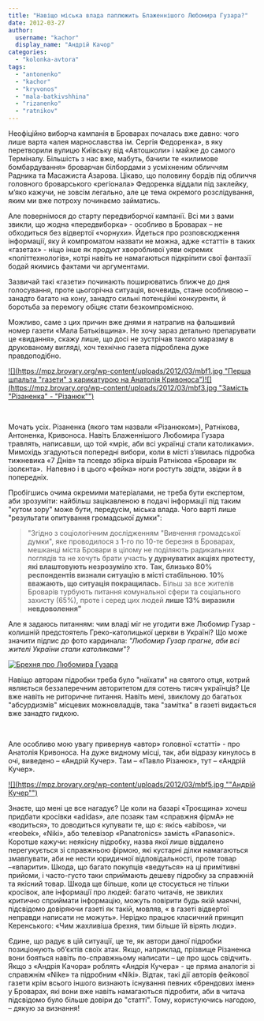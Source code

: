 ```yaml
---
title: "Навіщо міська влада паплюжить Блаженнішого Любомира Гузара?"
date: 2012-03-27
author: 
  username: "kachor"
  display_name: "Андрій Качор"
categories: 
  - "kolonka-avtora"
tags: 
  - "antonenko"
  - "kachor"
  - "kryvonos"
  - "mala-batkivshhina"
  - "rizanenko"
  - "ratnikov"
---
```


Неофіційно виборча кампанія в Броварах почалась вже давно: чого лише варта «алея марнославства ім. Сергія Федоренка», в яку перетворили вулицю Київську від «Автошколи» і майже до самого Терміналу. Більшість з нас вже, мабуть, бачили те «килимове бомбардування» броварчан білбордами з усміхненим обличчям Радника та Масажиста Азарова. Цікаво, що половину бордів під обличчя головного броварського «регіонала» Федоренка віддали під заклейку, м’яко кажучи, не зовсім легально, але це тема окремого розслідування, яким ми вже потроху починаємо займатись.

Але повернімося до старту передвиборчої кампанії. Всі ми з вами звикли, що жодна «передвиборка» - особливо в Броварах – не обходиться без відвертої «чорнухи». Йдеться про розповсюдження інформації, яку й компроматом назвати не можна, адже «статті» в таких «газетах» - ніщо інше як продукт хворобливої уяви окремих «політтехнологів», котрі навіть не намагаються підкріпити свої фантазії бодай якимись фактами чи аргументами.

Зазвичай такі «газети» починають поширюватись ближче до дня голосування, проте цьогорічна ситуація, вочевидь, стане особливою – занадто багато на кону, занадто сильні потенційні конкуренти, й боротьба за перемогу обіцяє стати безкомпромісною.

Можливо, саме з цих причин вже днями я натрапив на фальшивий номер газети «Мала Батьківщина». Не хочу зараз детально препарувати це «видання», скажу лише, що досі не зустрічав такого маразму в друкованому вигляді, хоч технічно газета підроблена дуже правдоподібно.

[![](https://mpz.brovary.org/wp-content/uploads/2012/03/mbf1.jpg "Перша шпальта "газети" з карикатурою на Анатолія Кривоноса")](https://mpz.brovary.org/wp-content/uploads/2012/03/mbf1.jpg)[![](https://mpz.brovary.org/wp-content/uploads/2012/03/mbf3.jpg "Замість "Різаненка" - "Різанюк"")](https://mpz.brovary.org/wp-content/uploads/2012/03/mbf3.jpg)

 

Мочать усіх. Різаненка (якого там назвали «Різанюком»), Ратнікова, Антоненка, Кривоноса. Навіть Блаженнішого Любомира Гузара травлять, написавши, що той «мріє, аби всі українці стали католиками». Мимохідь згадуються попередні вибори, коли в місті з’явилась підробка тижневика «7 Днів» та псевдо збірка віршів Ратнікова «Бровари як ізолєнта».  Напевно і в цього «фейка» ноги ростуть звідти, звідки й в попередніх.

Пробігшись очима окремими матеріалами, не треба бути експертом, аби зрозуміти: найбільш зацікавленою в подачі інформації під таким "кутом зору" може бути, передусім, міська влада. Чого варті лише "результати опитування громадської думки":

> "Згідно з соціологічним дослідженням "Вивчення громадської думки", яке проводилося з 1-го по 10-те березня в Броварах, мешканці міста Бровари в цілому не поділяють радикальних поглядів та не хочуть брати участь **у дурнуватих акціях протесту, які влаштовують незрозуміло хто.** **Так, близько 80% респондентів визнали ситуацію в місті стабільною. 10% вважають, що ситуація покращилась.** Більш за все жителів Броварів турбують питання комунальної сфери та соціального захисту (65%), проте і серед цих людей **лише 13% виразили невдоволення"**

Але я задаюсь питанням: чим владі міг не угодити вже Любомир Гузар - колишній предстоятель Греко-католицької церкви в Україні? Що може значити підпис до фото кардинала: _"Любомир Гузар прагне, аби всі жителі України стали католиками"?_

[![](https://mpz.brovary.org/wp-content/uploads/2012/03/mbf2.jpg "Брехня про Любомира Гузара")](https://mpz.brovary.org/wp-content/uploads/2012/03/mbf2.jpg)

Навіщо авторам підробки треба було "наїхати" на святого отця, котрий являється беззаперечним авторитетом для сотень тисяч українців? Це вже навіть не риторичне питання. Навіть мені, звиклому до багатьох "абсурдизмів" місцевих можновладців, така "замітка" в газеті видається вже занадто гидкою.

 

Але особливо мою увагу привернув «автор» головної «статті» - про Анатолія Кривоноса. На дуже видному місці, так, аби відразу кинулось в очі, виведено – «Андрій Кучер». Там – «Павло Різанюк», тут – «Андрій Кучер».

[![](https://mpz.brovary.org/wp-content/uploads/2012/03/mbf5.jpg ""Андрій Кучер"")](https://mpz.brovary.org/wp-content/uploads/2012/03/mbf5.jpg)

Знаєте, що мені це все нагадує? Це коли на базарі «Троєщина» хочеш придбати кросівки «adidas», але позаяк там «справжня фірмА» не «водиться», то доводиться купувати те, що є: якісь «abibos», чи «reobek», «Niki», або телевізор «Panatronics» замість «Panasonic». Коротше кажучи: неякісну підробку, назва якої лише віддалено перегукується зі справжньою фірмою, які кустарні ділки намагаються змавпувати, аби не нести юридичної відповідальності, проте товар –«впарити». Шкода, що багато покупців «ведуться» на ці примітивні прийоми, і часто-густо таки сприймають дешеву підробку за справжній та якісний товар. Шкода ще більше, коли це стосується не тільки кросівок, але інформації про людей: багато читачів, не звиклих критично сприймати інформацію, можуть повірити будь якій маячні, підсвідомо довіряючи газеті як такій, мовляв, « в газеті відвертої неправди написати не можуть». Нерідко працює класичний принцип Керенського: «Чим жахливіша брехня, тим більше їй вірять люди».

Єдине, що радує в цій ситуації, це те, як автори даної підробки позиціонують об’єктів своїх атак. Якщо, наприклад, прізвище Різаненка вони бояться навіть по-справжньому написати – це про щось свідчить. Якщо з «Андрія Качора» роблять «Андрія Кучера» - це пряма аналогія зі справжнім «Nike» та підробним «Niki». Відтак, такі дії авторів фейкової газети крім всього іншого визнають існування певних «брендових імен» у Броварах, які вони вже навіть намагаються підробити, аби в читача підсвідомо було більше довіри до "статті". Тому, користуючись нагодою, – дякую за визнання!
